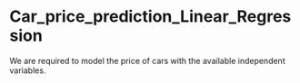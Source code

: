 # Car_price_prediction_Linear_Regression

We are required to model the price of cars with the available independent variables.


